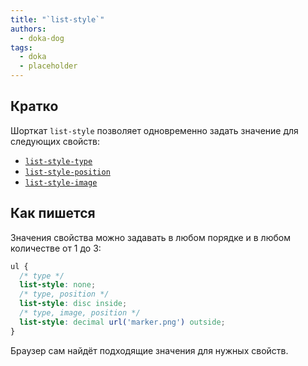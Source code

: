 ```yaml
---
title: "`list-style`"
authors:
  - doka-dog
tags:
  - doka
  - placeholder
---
```


## Кратко

Шорткат `list-style` позволяет одновременно задать значение для следующих свойств:

- [`list-style-type`](/css/list-style-type)
- [`list-style-position`](/css/list-style-position)
- [`list-style-image`](/css/list-style-image)

## Как пишется

Значения свойства можно задавать в любом порядке и в любом количестве от 1 до 3:

```css
ul {
  /* type */
  list-style: none;
  /* type, position */
  list-style: disc inside;
  /* type, image, position */
  list-style: decimal url('marker.png') outside;
}
```

Браузер сам найдёт подходящие значения для нужных свойств.

